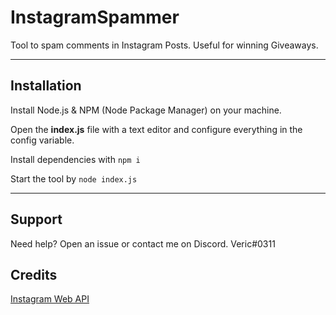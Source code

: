 # InstagramSpammer
Tool to spam comments in Instagram Posts. Useful for winning Giveaways.

---

## Installation

Install Node.js & NPM (Node Package Manager) on your machine.

Open the **index.js** file with a text editor and configure everything in the config variable.

Install dependencies with `npm i`

Start the tool by `node index.js`

---

## Support

Need help? Open an issue or contact me on Discord. Veric#0311

## Credits

[Instagram Web API](https://npmjs.com/package/instagram-web-api)
